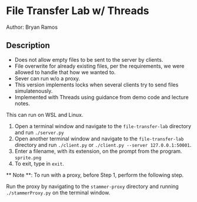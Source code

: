 # File Transfer Lab w/ Threads

Author: Bryan Ramos

## Description

* Does not allow empty files to be sent to the server by clients.
* File overwrite for already existing files, per the requirements, we were allowed to handle that how we wanted to.
* Sever can run w/o a proxy.
* This version implements locks when several clients try to send files simulatenously.
* Implemented with Threads using guidance from demo code and lecture notes.

This can run on WSL and Linux.

1. Open a terminal window and navigate to the `file-transfer-lab` directory and run `./server.py`
2. Open another terminal window and navigate to the `file-transfer-lab` directory and run `./client.py` or `./client.py --server 127.0.0.1:50001`.
3. Enter a filename, with its extension, on the prompt from the program. `sprite.png`
4. To exit, type in `exit`.
 
** Note **: To run with a proxy, before Step 1, perform the following step.

Run the proxy by navigating to the `stammer-proxy` directory and running `./stammerProxy.py` on the terminal window. 